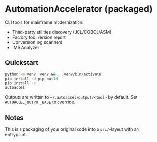 
# AutomationAccelerator (packaged)

CLI tools for mainframe modernization:
- Third-party utilities discovery (JCL/COBOL/ASM)
- Factory tool version report
- Conversion log scanners
- IMS Analyzer

## Quickstart
```bash
python -m venv .venv && . .venv/bin/activate
pip install -U pip build
pip install -e .
autoaccel
```

Outputs are written to `~/.autoaccel/output/<tool>` by default. Set `AUTOACCEL_OUTPUT_BASE` to override.

## Notes
This is a packaging of your original code into a `src/`-layout with an entrypoint.
